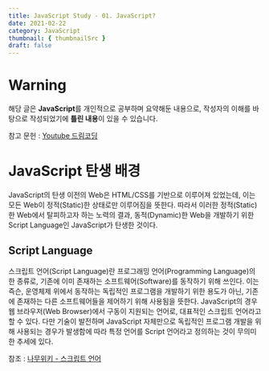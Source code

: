 ```yaml
---
title: JavaScript Study - 01. JavaScript?
date: 2021-02-22
category: JavaScript
thumbnail: { thumbnailSrc }
draft: false
---
```


# Warning
해당 글은 **JavaScript**를 개인적으로 공부하며 요약해둔 내용으로, 
작성자의 이해를 바탕으로 작성되었기에 **틀린 내용**이 있을 수 있습니다.    

참고 문헌 : [Youtube 드림코딩](https://www.youtube.com/watch?v=wcsVjmHrUQg&list=PLv2d7VI9OotTVOL4QmPfvJWPJvkmv6h-2)


# JavaScript 탄생 배경
JavaScript의 탄생 이전의 Web은 HTML/CSS를 기반으로 이루어져 있었는데, 이는 모든 Web이 정적(Static)한 상태로만 이루어짐을 뜻한다. 따라서 이러한 정적(Static)한 Web에서 탈피하고자 하는 노력의 결과, 동적(Dynamic)한 Web을 개발하기 위한 Script Language인 JavaScript가 탄생한 것이다.    

## Script Language
스크립트 언어(Script Language)란 프로그래밍 언어(Programming Language)의 한 종류로, 기존에 이미 존재하는 소프트웨어(Software)를 동작하기 위해 쓰인다. 이는 즉슨, 운영체제 위에서 동작하는 독립적인 프로그램을 개발하기 위한 용도가 아닌, 기존에 존재하는 다른 소프트웨어들을 제어하기 위해 사용됨을 뜻한다. JavaScript의 경우 웹 브라우저(Web Browser)에서 구동이 지원되는 언어로, 대표적인 스크립트 언어라고 할 수 있다. 다만 기술이 발전하며 JavaScript 자체만으로 독립적인 프로그램 개발을 위해 사용되는 경우가 발생함에 따라 특정 언어를 Script 언어라고 정의하는 것이 무의미한 추세에 있다.

참조 : [나무위키 - 스크립트 언어](https://namu.wiki/w/%EC%8A%A4%ED%81%AC%EB%A6%BD%ED%8A%B8%20%EC%96%B8%EC%96%B4)

